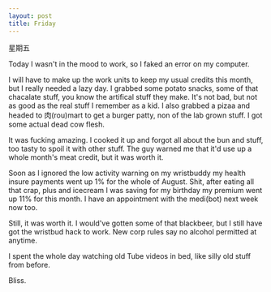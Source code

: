 ```yaml
---
layout: post
title: Friday
---
```

星期五

Today I wasn't in the mood to work, so I faked an error on my computer.

I will have to make up the work units to keep my usual credits this month, but I really needed a lazy day. I grabbed some potato snacks, some of that chacalate stuff, you know the artifical stuff they make. It's not bad, but not as good as the real stuff I remember as a kid.
I also grabbed a pizaa and headed to 肉(rou)mart to get a burger patty, non of the lab grown stuff. I got some actual dead cow flesh.

It was fucking amazing. I cooked it up and forgot all about the bun and stuff, too tasty to spoil it with other stuff. The guy warned me that it'd use up a whole month's meat credit, but it was worth it.

Soon as I ignored the low activity warning on my wristbuddy my health insure payments went up 1% for the whole of August. Shit, after eating all that crap, plus and icecream I was saving for my birthday my premium went up 11% for this month. I have an appointment with the medi(bot) next week now too.

Still, it was worth it. I would've gotten some of that blackbeer, but I still have got the wristbud hack to work. New corp rules say no alcohol permitted at anytime.

I spent the whole day watching old Tube videos in bed, like silly old stuff from before.

Bliss.
